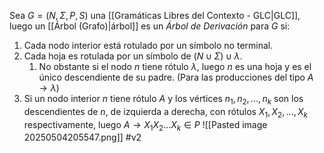 Sea $G = (N, \Sigma, P, S)$ una [[Gramáticas Libres del Contexto - GLC|GLC]], luego un [[Árbol (Grafo)|árbol]] es un _Árbol de Derivación_ para $G$ si:
1. Cada nodo interior está rotulado por un símbolo no terminal.
2. Cada hoja es rotulada por un símbolo de $(N \cup \Sigma) \cup { \lambda }$. 
	1. No obstante si el nodo $n$ tiene rótulo $\lambda$, luego $n$ es una hoja y es el único descendiente de su padre. (Para las producciones del tipo $A \rightarrow \lambda$)
3. Si un nodo interior $n$ tiene rótulo $A$ y los vértices $n_1, n_2, \dots, n_k$ son los descendientes de $n$, de izquierda a derecha, con rótulos $X_1, X_2, \dots, X_k$ respectivamente, luego $A \rightarrow X_1 X_2 \dots X_k \in P$
![[Pasted image 20250504205547.png]]
#v2 
